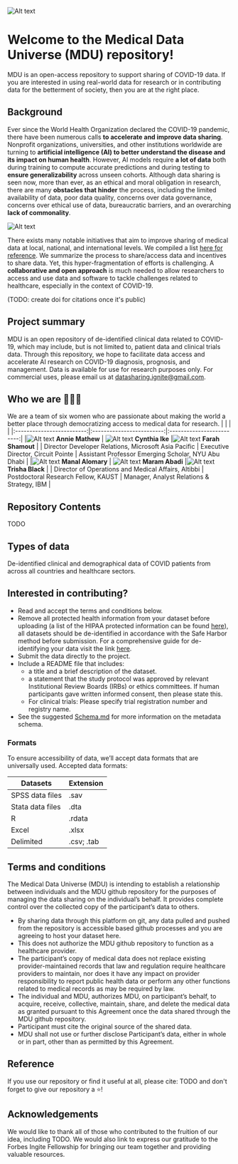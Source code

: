 ![Alt text](images/logo.png)

# Welcome to the Medical Data Universe (MDU) repository! 

MDU is an open-access repository to support sharing of COVID-19 data. If you are interested in using real-world data for research or in contributing data for the betterment of society, then you are at the right place. 

## Background ##

Ever since the World Health Organization declared the COVID-19 pandemic, there have been numerous calls **to accelerate and improve data sharing**. Nonprofit organizations, universities, and other institutions worldwide are turning to **artificial intelligence (AI) to better understand the disease and its impact on human health**. However, AI models require **a lot of data** both during training to compute accurate predictions and during testing to **ensure generalizability** across unseen cohorts. Although data sharing is seen now, more than ever, as an ethical and moral obligation in research, there are many **obstacles that hinder** the process, including the limited availability of data, poor data quality, concerns over data governance, concerns over ethical use of data, bureaucratic barriers, and an overarching **lack of commonality**. 

![Alt text](images/challenges.png)


There exists many notable initiatives that aim to improve sharing of medical data at local, national, and international levels. We compiled a list [here for reference](files/list-of-data-platforms.csv). We summarize the process to share/access data and incentives to share data. Yet, this hyper-fragmentation of efforts is challenging. A **collaborative and open approach** is much needed to allow researchers to access and use data and software to tackle challenges related to healthcare, especially in the context of COVID-19.

(TODO: create doi for citations once it's public)

## Project summary ##

MDU is an open repository of de-identified clinical data related to COVID-19, which may include, but is not limited to, patient data and clinical trials data. Through this repository, we hope to facilitate data access and accelerate AI research on COVID-19 diagnosis, prognosis, and management. Data is available for use for research purposes only. For commercial uses, please email us at <datasharing.ignite@gmail.com>.

## Who we are :two_women_holding_hands::two_women_holding_hands::two_women_holding_hands: ## 

We are a team of six women who are passionate about making the world a better place through democratizing access to medical data for research. 
| | | |
|:-------------------------:|:-------------------------:|:-------------------------:|
|![Alt text](images/annie.jpg)  **Annie Mathew** |  ![Alt text](images/cynthia.jpg) **Cynthia Ike** |![Alt text](images/farah.jpg) **Farah Shamout** |
| Director Developer Relations, Microsoft Asia Pacific |  Executive Director, Circuit Pointe | Assistant Professor Emerging Scholar, NYU Abu Dhabi |
|![Alt text](images/manal.png) **Manal Alomary**  | ![Alt text](images/maram.jpg) **Maram Abadi** |![Alt text](images/trisha.jpeg) **Trisha Black** |
| Director of Operations and Medical Affairs, Altibbi |  Postdoctoral Research Fellow, KAUST | Manager, Analyst Relations & Strategy, IBM |


## Repository Contents ##
TODO

## Types of data ##
De-identified clinical and demographical data of COVID patients from across all countries and healthcare sectors.

## Interested in contributing? ## 

* Read and accept the terms and conditions below. 
* Remove all protected health information from your dataset before uploading (a list of the HIPAA protected information can be found [here](files/phi.md)), all datasets should be de-identified in accordance with the Safe Harbor method before submission. For a comprehensive guide for de-identifying your data visit the link [here](https://www.hhs.gov/hipaa/for-professionals/privacy/special-topics/de-identification/index.html#standard).
* Submit the data directly to the project.
* Include a README file that includes: 
  * a title and a brief description of the dataset.
  * a statement that the study protocol was approved by relevant Institutional Review Boards (IRBs) or ethics committees. If human participants gave written informed consent, then please state this.
  * For clinical trials: Please specify trial registration number and registry name.
* See the suggested [Schema.md](https://github.com/datasharing-forbesignite/medical-data-universe/blob/c654bbb24787a0010f1ad8ec53a392fb942ea0a3/Schema.MD "Schema.MD") for more information on the metadata schema.


### Formats ###
To ensure accessibility of data, we’ll accept data formats that are universally used. Accepted data formats:

Datasets  | Extension
------------- | -------------
SPSS data files  | .sav
Stata data files  | .dta
R  | .rdata
Excel  | .xlsx
Delimited |  .csv; .tab


## Terms and conditions ##

The Medical Data Universe (MDU) is intending to establish a relationship between individuals and the MDU github repository for the purposes of managing the data sharing on the individual’s behalf. It provides complete control over the collected copy of the participant’s data to others. 
* By sharing data through this platform on git, any data pulled and pushed from the repository is accessible based github processes and you are agreeing to host your dataset here.
* This does not authorize the MDU github repository to function as a healthcare provider. 
* The participant’s copy of medical data does not replace existing provider-maintained records that law and regulation require healthcare providers to maintain, nor does it have any impact on provider responsibility to report public health data or perform any other functions related to medical records as may be required by law. 
* The individual and MDU, authorizes MDU, on participant’s behalf, to acquire, receive, collective, maintain, share, and delete the medical data as granted pursuant to this Agreement once the data shared through the MDU github repository.
* Participant must cite the original source of the shared data. 
* MDU shall not use or further disclose Participant’s data, either in whole or in part, other than as permitted by this Agreement.

## Reference ## 
If you use our repository or find it useful at all, please cite: TODO
and don't forget to give our repository a :star:! 

## Acknowledgements ##
We would like to thank all of those who contributed to the fruition of our idea, including TODO. We would also link to express our gratitude to the Forbes Ingite Fellowship for bringing our team together and providing valuable resources.
